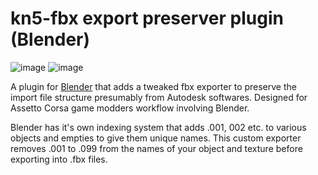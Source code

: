 # kn5-fbx export preserver plugin (Blender)

![image](https://github.com/gordonhch/KFC-kn5-fbx-compatibility-exporter-plugin-for-blender/blob/master/icon-small.png?raw=true)
![image](https://github.com/gordonhch/KFC-kn5-fbx-compatibility-exporter-plugin-for-blender/blob/master/README.png?raw=true)

A plugin for [Blender](https://www.blender.org/) that adds a tweaked fbx exporter to preserve the import file structure presumably from Autodesk softwares.
Designed for Assetto Corsa game modders workflow involving Blender. 


Blender has it's own indexing system that adds .001, 002 etc. to various objects and empties to give them unique names.
This custom exporter removes .001 to .099 from the names of your object and texture before exporting into .fbx files. 
